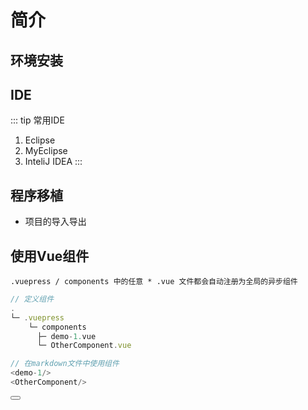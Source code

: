 <!-- ---
sidebar: auto
--- -->
# 简介

## 环境安装

## IDE
::: tip 常用IDE
  1. Eclipse
  2. MyEclipse
  3. InteliJ IDEA
:::

## 程序移植
  - 项目的导入导出

## 使用Vue组件
  `.vuepress / components 中的任意 * .vue 文件都会自动注册为全局的异步组件`
  ```js
  // 定义组件
  .
  └─ .vuepress
      └─ components
        ├─ demo-1.vue
        └─ OtherComponent.vue

  // 在markdown文件中使用组件
  <demo-1/>
  <OtherComponent/>
  ```
  <Button/>


